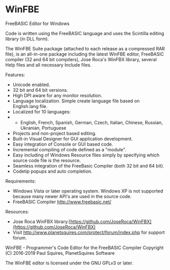# WinFBE
FreeBASIC Editor for Windows

Code is written using the FreeBASIC language and uses the Scintilla editing library (in DLL form).

The WinFBE Suite package (attached to each release as a compressed RAR file), is an all-in-one package including the latest WinFBE editor, FreeBASIC compiler (32 and 64 bit compilers), Jose Roca's WinFBX library, several Help files and all necessary Include files.

Features:

- Unicode enabled.
- 32 bit and 64 bit versions.
- High DPI aware for any monitor resolution.
- Language localization. Simple create language file based on English.lang file.
- Localized for 10 languages:
- - English, French, Spanish, German, Czech, Italian, Chinese, Russian, Ukranian, Portuguese 
- Projects and non-project based editing.
- Built-in Visual Designer for GUI application development.
- Easy integration of Console or GUI based code.
- Incremental compiling of code defined as a "module".
- Easy including of Windows Resource files simply by specifying which source code file is the resource.
- Seamless integration of the FreeBasic Compiler (both 32 bit and 64 bit).
- Codetip popups and auto completion.

Requirements:
- Windows Vista or later operating system. Windows XP is not supported because many newer API's are used in the source code.
- FreeBASIC Compiler http://www.freebasic.net/

Resources:
- Jose Roca WinFBX library:[https://github.com/JoseRoca/WinFBX](https://github.com/JoseRoca/WinFBX)
- Visit http://www.planetsquires.com/protect/forum/index.php for support forum.

WinFBE - Programmer's Code Editor for the FreeBASIC Compiler
Copyright (C) 2016-2019 Paul Squires, PlanetSquires Software

The WinFBE editor is licensed under the GNU GPLv3 or later.

